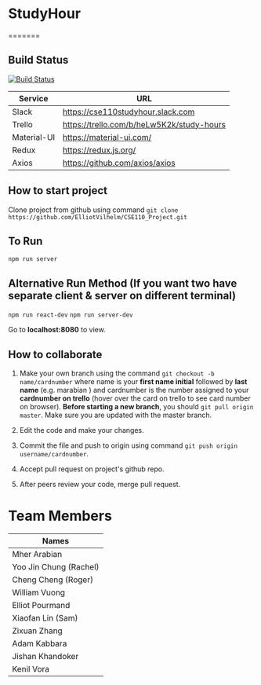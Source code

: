 # StudyHour
=======
## Build Status
[![Build
Status](https://travis-ci.org/ElliotVilhelm/StudyHour.svg?branch=master)](https://travis-ci.org/ElliotVilhelm/StudyHour)

| Service | URL |
|-----|-----|
| Slack | https://cse110studyhour.slack.com |
| Trello | https://trello.com/b/heLw5K2k/study-hours |
| Material-UI | https://material-ui.com/ |
| Redux | https://redux.js.org/ |
| Axios | https://github.com/axios/axios |

## How to start project
Clone project from github using command `git clone https://github.com/ElliotVilhelm/CSE110_Project.git`

To Run
--
`npm run server`

Alternative Run Method (If you want two have separate client & server on different terminal)
--
`npm run react-dev`
`npm run server-dev`

Go to **localhost:8080** to view.


## How to collaborate
1. Make your own branch using the command `git checkout -b name/cardnumber` where name is your **first name initial** followed by **last name** (e.g. marabian ) and cardnumber is the number assigned to your **cardnumber on trello** (hover over the card on trello to see card number on browser). **Before starting a new branch**, you should
`git pull origin master`. Make sure you are updated with the master branch.

2. Edit the code and make your changes.

3. Commit the file and push to origin using command `git push origin username/cardnumber`.

4. Accept pull request on project's github repo.

5. After peers review your code, merge pull request.

# Team Members



| Names                  |
|------------------------|
| Mher Arabian           |
| Yoo Jin Chung (Rachel) |
| Cheng Cheng (Roger)    |
| William Vuong          |
| Elliot Pourmand        |
| Xiaofan Lin (Sam)      |
| Zixuan Zhang           |
| Adam Kabbara           |
| Jishan Khandoker       |
| Kenil Vora             |

